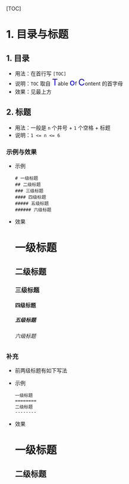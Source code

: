 [TOC]

# 1. 目录与标题

## 1. 目录

- 用法：在首行写 `[TOC]`
- 说明：`TOC` 取自 <font color="blue" size="5">T</font>able <font color="blue" size="5">o</font>f <font color="blue" size="5">C</font>ontent 的首字母
- 效果：见最上方

## 2. 标题

- 用法：一般是 `n` 个井号 + `1` 个空格 + 标题
- 说明：`1 <= n <= 6`

### 示例与效果

- 示例

    ```
    # 一级标题
    ## 二级标题
    ### 三级标题
    #### 四级标题
    ##### 五级标题
    ###### 六级标题
    ```

- 效果

    # 一级标题
    ## 二级标题
    ### 三级标题
    #### 四级标题
    ##### 五级标题
    ###### 六级标题

### 补充

- 前两级标题有如下写法
- 示例

    ```
    一级标题
    ========
    二级标题
    --------
    ```

- 效果

    一级标题
    ========
    二级标题
    --------
